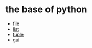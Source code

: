 # the base of python

- [file](./file/main.py)
- [list](./list/main.py)
- [tuple](./tuple/main.py)
- [gui](./gui/main.py)
